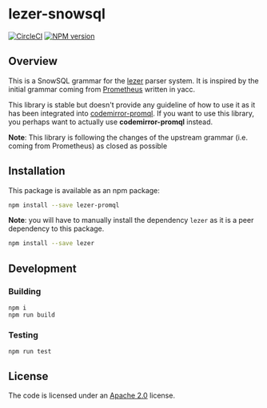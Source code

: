# lezer-snowsql

[![CircleCI](https://circleci.com/gh/Snowflake-Labs/lezer-snowsql.svg?style=shield)](https://circleci.com/gh/Snowflake-Labs/lezer-snowsql) [![NPM version](https://img.shields.io/npm/v/lezer-snowsql.svg)](https://www.npmjs.org/package/lezer-snowsql)

## Overview

This is a SnowSQL grammar for the [lezer](https://lezer.codemirror.net/) parser system. It is inspired by the initial
grammar coming from [Prometheus](https://github.com/prometheus/prometheus/blob/master/promql/parser/generated_parser.y)
written in yacc.

This library is stable but doesn't provide any guideline of how to use it as it has been integrated
into [codemirror-promql](https://github.com/prometheus-community/codemirror-promql). If you want to use this library,
you perhaps want to actually use **codemirror-promql** instead.

**Note**: This library is following the changes of the upstream grammar (i.e. coming from Prometheus) as closed as possible

## Installation

This package is available as an npm package:

```bash
npm install --save lezer-promql
```

**Note**: you will have to manually install the dependency `lezer` as it is a peer dependency to this package.

```bash
npm install --save lezer
```

## Development

### Building

    npm i
    npm run build

### Testing

    npm run test

## License

The code is licensed under an [Apache 2.0](./LICENSE) license.
